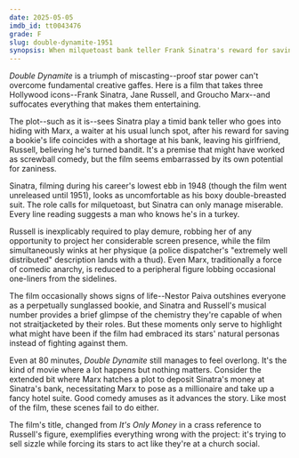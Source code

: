 ```yaml
---
date: 2025-05-05
imdb_id: tt0043476
grade: F
slug: double-dynamite-1951
synopsis: When milquetoast bank teller Frank Sinatra's reward for saving a bookie coincides with a shortage at his bank, he goes into hiding with buddy waiter Groucho Marx, leaving girlfriend Jane Russell believing him a crook.
---
```


_Double Dynamite_ is a triumph of miscasting--proof star power can't overcome fundamental creative gaffes. Here is a film that takes three Hollywood icons--Frank Sinatra, Jane Russell, and Groucho Marx--and suffocates everything that makes them entertaining.

The plot--such as it is--sees Sinatra play a timid bank teller who goes into hiding with Marx, a waiter at his usual lunch spot, after his reward for saving a bookie's life coincides with a shortage at his bank, leaving his girlfriend, Russell, believing he's turned bandit. It's a premise that might have worked as screwball comedy, but the film seems embarrassed by its own potential for zaniness.

Sinatra, filming during his career's lowest ebb in 1948 (though the film went unreleased until 1951), looks as uncomfortable as his boxy double-breasted suit. The role calls for milquetoast, but Sinatra can only manage miserable. Every line reading suggests a man who knows he's in a turkey. 

Russell is inexplicably required to play demure, robbing her of any opportunity to project her considerable screen presence, while the film simultaneously winks at her physique (a police dispatcher's "extremely well distributed" description lands with a thud). Even Marx, traditionally a force of comedic anarchy, is reduced to a peripheral figure lobbing occasional one-liners from the sidelines.

The film occasionally shows signs of life--Nestor Paiva outshines everyone as a perpetually sunglassed bookie, and Sinatra and Russell's musical number provides a brief glimpse of the chemistry they're capable of when not straitjacketed by their roles. But these moments only serve to highlight what might have been if the film had embraced its stars' natural personas instead of fighting against them.

Even at 80 minutes, _Double Dynamite_ still manages to feel overlong. It's the kind of movie where a lot happens but nothing matters. Consider the extended bit where Marx hatches a plot to deposit Sinatra's money at Sinatra's bank, necessitating Marx to pose as a millionaire and take up a fancy hotel suite. Good comedy amuses as it advances the story. Like most of the film, these scenes fail to do either.

The film's title, changed from _It's Only Money_ in a crass reference to Russell's figure, exemplifies everything wrong with the project: it's trying to sell sizzle while forcing its stars to act like they're at a church social.